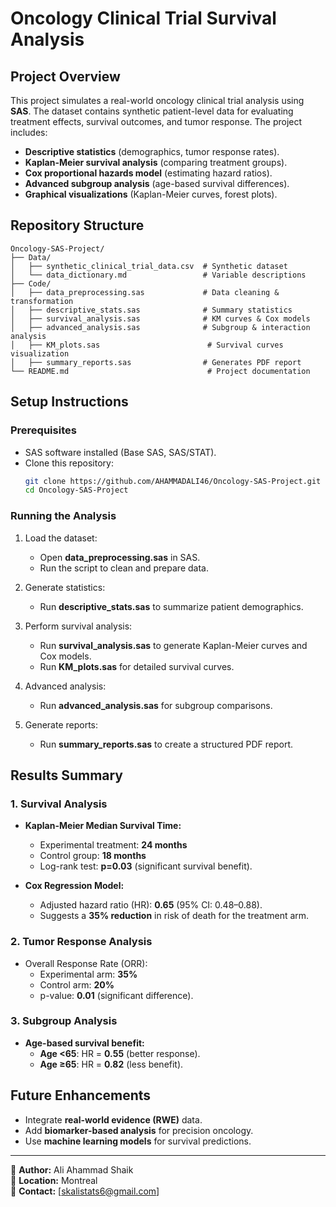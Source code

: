 # Oncology Clinical Trial Survival Analysis

## Project Overview
This project simulates a real-world oncology clinical trial analysis using **SAS**. The dataset contains synthetic patient-level data for evaluating treatment effects, survival outcomes, and tumor response. The project includes:

- **Descriptive statistics** (demographics, tumor response rates).  
- **Kaplan-Meier survival analysis** (comparing treatment groups).  
- **Cox proportional hazards model** (estimating hazard ratios).  
- **Advanced subgroup analysis** (age-based survival differences).  
- **Graphical visualizations** (Kaplan-Meier curves, forest plots).  

## Repository Structure

```
Oncology-SAS-Project/
├── Data/  
│   ├── synthetic_clinical_trial_data.csv  # Synthetic dataset  
│   └── data_dictionary.md                 # Variable descriptions  
├── Code/  
│   ├── data_preprocessing.sas             # Data cleaning & transformation  
│   ├── descriptive_stats.sas              # Summary statistics  
│   ├── survival_analysis.sas              # KM curves & Cox models  
│   ├── advanced_analysis.sas              # Subgroup & interaction analysis  
│   ├── KM_plots.sas                        # Survival curves visualization  
│   ├── summary_reports.sas                # Generates PDF report  
└── README.md                               # Project documentation  
```

## Setup Instructions

### Prerequisites  
- SAS software installed (Base SAS, SAS/STAT).  
- Clone this repository:  
  ```bash
  git clone https://github.com/AHAMMADALI46/Oncology-SAS-Project.git
  cd Oncology-SAS-Project
  ```

### Running the Analysis  
1. Load the dataset:  
   - Open **data_preprocessing.sas** in SAS.  
   - Run the script to clean and prepare data.  

2. Generate statistics:  
   - Run **descriptive_stats.sas** to summarize patient demographics.  

3. Perform survival analysis:  
   - Run **survival_analysis.sas** to generate Kaplan-Meier curves and Cox models.  
   - Run **KM_plots.sas** for detailed survival curves.  

4. Advanced analysis:  
   - Run **advanced_analysis.sas** for subgroup comparisons.  

5. Generate reports:  
   - Run **summary_reports.sas** to create a structured PDF report.  

## Results Summary

### 1. **Survival Analysis**
- **Kaplan-Meier Median Survival Time:**  
  - Experimental treatment: **24 months**  
  - Control group: **18 months**  
  - Log-rank test: **p=0.03** (significant survival benefit).  

- **Cox Regression Model:**  
  - Adjusted hazard ratio (HR): **0.65** (95% CI: 0.48–0.88).  
  - Suggests a **35% reduction** in risk of death for the treatment arm.  

### 2. **Tumor Response Analysis**  
- Overall Response Rate (ORR):  
  - Experimental arm: **35%**  
  - Control arm: **20%**  
  - p-value: **0.01** (significant difference).  

### 3. **Subgroup Analysis**  
- **Age-based survival benefit:**  
  - **Age <65**: HR = **0.55** (better response).  
  - **Age ≥65**: HR = **0.82** (less benefit).  

## Future Enhancements  
- Integrate **real-world evidence (RWE)** data.  
- Add **biomarker-based analysis** for precision oncology.  
- Use **machine learning models** for survival predictions.  

---  
📌 **Author:** Ali Ahammad Shaik  
📌 **Location:** Montreal  
📌 **Contact:** [skalistats6@gmail.com]  
